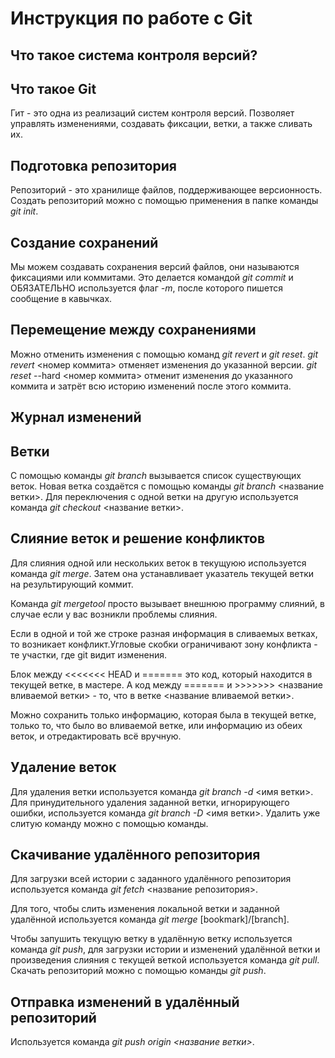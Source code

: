 # Инструкция по работе с Git
## Что такое система контроля версий?

## Что такое Git

Гит - это одна из реализаций систем контроля версий. Позволяет управлять изменениями, создавать фиксации, ветки, а также сливать их.

## Подготовка репозитория

Репозиторий - это хранилище файлов, поддерживающее версионность. Создать репозиторий можно с помощью применения в папке команды *git init*.

## Создание сохранений

Мы можем создавать сохранения версий файлов, они называются фиксациями или коммитами. Это делается командой *git commit* и ОБЯЗАТЕЛЬНО используется флаг *-m*, после которого пишется сообщение в кавычках.

## Перемещение между сохранениями

Можно отменить изменения с помощью команд *git revert* и *git reset*.
*git revert* <номер коммита> отменяет изменения до указанной версии.
*git reset* --hard <номер коммита> отменит изменения до указанного коммита и затрёт всю историю изменений после этого коммита.

## Журнал изменений

## Ветки

С помощью команды *git branch* вызывается список существующих веток.
Новая ветка создаётся с помощью команды *git branch* <название ветки>.
Для переключения с одной ветки на другую используется команда *git checkout* <название ветки>.

## Слияние веток и решение конфликтов

Для слияния одной или нескольких веток в текущуюю используется команда *git merge*. Затем она устанавливает указатель текущей ветки на результирующий коммит.

Команда *git mergetool* просто вызывает внешнюю программу слияний, в случае если у вас возникли проблемы слияния.

Если в одной и той же строке разная информация в сливаемых ветках, то возникает конфликт.Угловые скобки ограничивают зону конфликта - те участки, где git видит изменения.

Блок между <<<<<<< HEAD и ======= это код, который находится в текущей ветке, в мастере.
А код между ======= и >>>>>>> <название вливаемой ветки> - то, что в ветке <название вливаемой ветки>.

Можно сохранить только информацию, которая была в текущей ветке, только то, что было во вливаемой ветке, или информацию из обеих веток, и отредактировать всё вручную.

## Удаление веток

Для удаления ветки используется команда *git branch -d* <имя ветки>.
Для принудительного удаления заданной ветки, игнорирующего ошибки, используется команда *git branch -D* <имя ветки>.
Удалить уже слитую команду можно с помощью команды.

## Скачивание удалённого репозитория

Для загрузки всей истории с заданного удалённого репозитория используется команда *git fetch* <название репозитория>. 

Для того, чтобы слить изменения локальной ветки и заданной удалённой используется команда *git merge* [bookmark]/[branch].

Чтобы запушить текущую ветку в удалённую ветку используется команда *git push*, для загрузки истории и изменений удалённой ветки и произведения слияния с текущей веткой используется команда *git pull*. Скачать репозиторий можно с помощью команды *git push*.

## Отправка изменений в удалённый репозиторий

Используется команда *git push origin <название ветки>*.